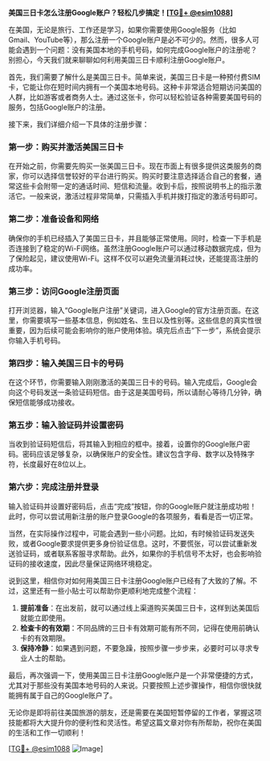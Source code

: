 **美国三日卡怎么注册Google账户？轻松几步搞定！[[TG💪+ @esim1088](https://t.me/s/esim1088)]**

在美国，无论是旅行、工作还是学习，如果你需要使用Google服务（比如Gmail、YouTube等），那么注册一个Google账户是必不可少的。然而，很多人可能会遇到一个问题：没有美国本地的手机号码，如何完成Google账户的注册呢？别担心，今天我们就来聊聊如何利用美国三日卡顺利注册Google账户。

首先，我们需要了解什么是美国三日卡。简单来说，美国三日卡是一种预付费SIM卡，它能让你在短时间内拥有一个美国本地号码。这种卡非常适合短期访问美国的人群，比如游客或者商务人士。通过这张卡，你可以轻松验证各种需要美国号码的服务，包括Google账户的注册。

接下来，我们详细介绍一下具体的注册步骤：

### 第一步：购买并激活美国三日卡

在开始之前，你需要先购买一张美国三日卡。现在市面上有很多提供这类服务的商家，你可以选择信誉较好的平台进行购买。购买时要注意选择适合自己的套餐，通常这些卡会附带一定的通话时间、短信和流量。收到卡后，按照说明书上的指示激活它。一般来说，激活过程非常简单，只需插入手机并拨打指定的激活号码即可。

### 第二步：准备设备和网络

确保你的手机已经插入了美国三日卡，并且能够正常使用。同时，检查一下手机是否连接到了稳定的Wi-Fi网络。虽然注册Google账户可以通过移动数据完成，但为了保险起见，建议使用Wi-Fi。这样不仅可以避免流量消耗过快，还能提高注册的成功率。

### 第三步：访问Google注册页面

打开浏览器，输入“Google账户注册”关键词，进入Google的官方注册页面。在这里，你需要填写一些基本信息，例如姓名、生日以及性别等。这些信息的真实性很重要，因为后续可能会影响你的账户使用体验。填完后点击“下一步”，系统会提示你输入手机号码。

### 第四步：输入美国三日卡的号码

在这个环节，你需要输入刚刚激活的美国三日卡的号码。输入完成后，Google会向这个号码发送一条验证码短信。由于这是美国号码，所以请耐心等待几分钟，确保短信能够成功接收。

### 第五步：输入验证码并设置密码

当收到验证码短信后，将其输入到相应的框中。接着，设置你的Google账户密码。密码应该足够复杂，以确保账户的安全性。建议包含字母、数字以及特殊字符，长度最好在8位以上。

### 第六步：完成注册并登录

输入验证码并设置好密码后，点击“完成”按钮，你的Google账户就注册成功啦！此时，你可以尝试用新注册的账户登录Google的各项服务，看看是否一切正常。

当然，在实际操作过程中，可能会遇到一些小问题。比如，有时候验证码发送失败，或者Google要求提供更多身份验证信息。这时，不要慌张，可以尝试重新发送验证码，或者联系客服寻求帮助。此外，如果你的手机信号不太好，也会影响验证码的接收速度，因此尽量保证网络环境稳定。

说到这里，相信你对如何用美国三日卡注册Google账户已经有了大致的了解。不过，这里还有一些小贴士可以帮助你更顺利地完成整个流程：

1. **提前准备**：在出发前，就可以通过线上渠道购买美国三日卡，这样到达美国后就能立即使用。
2. **检查卡的有效期**：不同品牌的三日卡有效期可能有所不同，记得在使用前确认卡的有效期限。
3. **保持冷静**：如果遇到问题，不要急躁，按照步骤一步步来，必要时可以寻求专业人士的帮助。

最后，再次强调一下，使用美国三日卡注册Google账户是一个非常便捷的方式，尤其对于那些没有美国本地号码的人来说。只要按照上述步骤操作，相信你很快就能拥有属于自己的Google账户了。

无论你是即将前往美国旅游的朋友，还是需要在美国短暂停留的工作者，掌握这项技能都将大大提升你的便利性和灵活性。希望这篇文章对你有所帮助，祝你在美国的生活和工作一切顺利！

[[TG💪+ @esim1088](https://t.me/s/esim1088) ![Image](https://i.postimg.cc/4NQfJmqS/Snipaste-2025-05-13-00-14-12.png)]